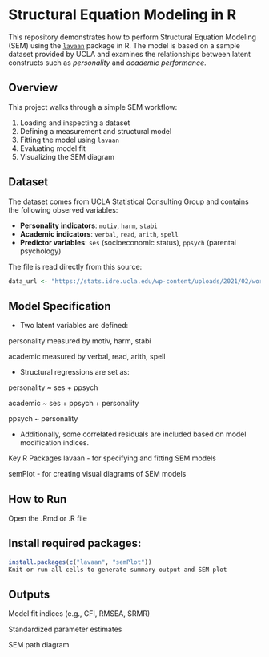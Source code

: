 # Structural Equation Modeling in R

This repository demonstrates how to perform Structural Equation Modeling (SEM) using the [`lavaan`](https://lavaan.ugent.be/) package in R. The model is based on a sample dataset provided by UCLA and examines the relationships between latent constructs such as *personality* and *academic performance*.

## Overview

This project walks through a simple SEM workflow:

1. Loading and inspecting a dataset
2. Defining a measurement and structural model
3. Fitting the model using `lavaan`
4. Evaluating model fit
5. Visualizing the SEM diagram

## Dataset

The dataset comes from UCLA Statistical Consulting Group and contains the following observed variables:

- **Personality indicators**: `motiv`, `harm`, `stabi`
- **Academic indicators**: `verbal`, `read`, `arith`, `spell`
- **Predictor variables**: `ses` (socioeconomic status), `ppsych` (parental psychology)

The file is read directly from this source:
```r
data_url <- "https://stats.idre.ucla.edu/wp-content/uploads/2021/02/worland5.csv"
```
## Model Specification
- Two latent variables are defined:

personality measured by motiv, harm, stabi

academic measured by verbal, read, arith, spell

- Structural regressions are set as:

personality ~ ses + ppsych

academic ~ ses + ppsych + personality

ppsych ~ personality

- Additionally, some correlated residuals are included based on model modification indices.

Key R Packages
lavaan - for specifying and fitting SEM models

semPlot - for creating visual diagrams of SEM models

## How to Run
Open the .Rmd or .R file

## Install required packages:

```r
install.packages(c("lavaan", "semPlot"))
Knit or run all cells to generate summary output and SEM plot
```
## Outputs
Model fit indices (e.g., CFI, RMSEA, SRMR)

Standardized parameter estimates

SEM path diagram
